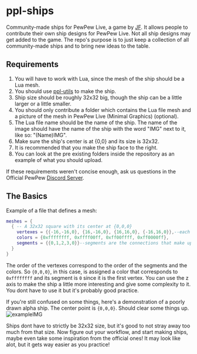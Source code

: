 # ppl-ships
Community-made ships for PewPew Live, a game by [JF](https://github.com/jyaif).
It allows people to contribute their own ship designs for PewPew Live.
Not all ship designs may get added to the game.
The repo's purpose is to just keep a collection of all community-made ships and to bring new ideas to the table.

## Requirements
1. You will have to work with Lua, since the mesh of the ship should be a Lua mesh. 
2. You should use [ppl-utils](https://github.com/jyaif/ppl-utils) to make the ship.
3. Ship size should be roughly 32x32 big, though the ship can be a little larger or a little smaller.
4. You should only contribute a folder which contains the Lua file mesh and a picture of the mesh in PewPew Live (Minimal Graphics) (optional).
5. The Lua file name should be the name of the ship. The name of the image should have the name of the ship with the word "IMG" next to it, like so: "(Name)IMG".
6. Make sure the ship's center is at {0,0} and its size is 32x32.
7. It is recommended that you make the ship face to the right.
8. You can look at the pre existing folders inside the repository as an example of what you should upload.

If these requirements weren't concise enough, ask us questions in the Official PewPew [Discord Server](https://discord.gg/czubEGgbWJ).

## The Basics
Example of a file that defines a mesh:
```lua
meshes = {
  { -- A 32x32 square with its center at {0,0,0}
    vertexes = {{-16,-16,0}, {16,-16,0}, {16,16,0}, {-16,16,0}},--each vertex is a table containing {x,y,z} in order.
    colors = {0xffffffff, 0xffff00ff, 0xff00ffff, 0xff0000ff},
    segments = {{0,1,2,3,0}}--segments are the connections that make up the lines of the mesh.
  }
}
```
The order of the vertexes correspond to the order of the segments and the colors.
So `{0,0,0}`, in this case, is assigned a color that corresponds to `0xffffffff` and its segment is `0` since it is the first vertex.
You can use the z axis to make the ship a little more interesting and give some complexity to it.
You dont have to use it but it's probably good practice.

If you're still confused on some things, here's a demonstration of a poorly drawn alpha ship.
The center point is `{0,0,0}`. 
Should clear some things up.
![exampleIMG](https://user-images.githubusercontent.com/96009711/236540596-0b2437cf-190a-40dc-9dfc-d6678972531f.png)

Ships dont have to strictly be 32x32 size, but it's good to not stray away too much from that size. Now figure out your workflow, and start making ships, maybe even take some inspiration from the official ones! It may look like alot, but it gets way easier as you practice!
